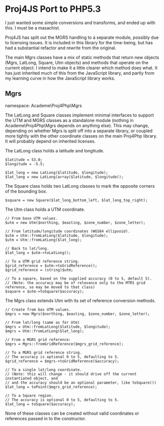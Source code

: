 Proj4JS Port to PHP5.3
======================

I just wanted some simple conversions and transforms, and ended up with this. I must be a masachist.

Proj4JS has split out the MGRS handling to a separate module, possibly due to licensing issues. It is
included in this library for the time-being, but has had a substantial refactor and rewrite from the
original.

The main Mgrs classes have a mix of static methods that return new objects (Mgrs, LatLong, Square, Utm
objects) and methods that operate on the current object. I intend to make it a little clearer which
method does what. It has just inherited much of this from the JavaScript library, and partly from
my learning curve in how the JavaScript library works.

Mgrs
----

namespace: Academe\Proj4Php\Mgrs

The LatLong and Square classes implement minimal interfaces to support the UTM and MGRS classes
as a standalone module (nothing in Academe\Proj4Php\Mgrs depends on anything else). This may change,
depending on whether Mgrs is split off into a separate library, or coupled more tightly with the
other coordinate classes on the main Proj4Php library. It will probably depend on inherited licenses.

The LatLong class holds a latitude and longitude.

    $latitude = 53.0;
    $longitude = -5.5;
    
    $lat_long = new LatLong($latitude, $longitude);
    $lat_long = new LatLong(array($latitude, $longitude));

The Square class holds two LatLong classes to mark the opposite corners of the bounding box.

    $square = new Square($lat_long_bottom_left, $lat_long_top_right);

The Utm class holds a UTM coordinate.

    // From base UTM values.
    $utm = new Utm($northing, $easting, $zone_number, $zone_letter);
    
    // From latitude/longitude coordinates (WGS84 ellipsoid).
    $utm = Utm::fromLatLong($latitude, $longitude);
    $utm = Utm::fromLatLong($lat_long);
    
    // Back to lat/long.
    $lat_long = $utm->toLatLong();
    
    // To a UTM grid reference string.
    $grid_reference = $utm->toGridReference();
    $grid_reference = (string)$utm;
    
    // To a square, based on the supplied accuracy (0 to 5, default 5).
    // (Note: the accuracy may be of relevance only to the MTRS grid reference, so may be moved to that class)
    $square = $utm->toSquare($accuracy);

The Mgrs class extends Utm with its set of reference conversion methods.

    // Create from bas UTM values.
    $mgrs = new Mgrs($northing, $easting, $zone_number, $zone_letter);
    
    // From lat/long (same as for Utm)
    $mgrs = Utm::fromLatLong($latitude, $longitude);
    $mgrs = Utm::fromLatLong($lat_long);
    
    // From a MGRS grid reference:
    $mgrs = Mgrs::fromGridReference($mgrs_grid_reference);

    // To a MGRS grid reference string.
    // The accuracy is optional 0 to 5, defaulting to 5.
    $grid_reference = $mgrs->toGridReference($accuracy);
    
    // To a single lat/long coordinate.
    // (Note: this will change - it should drive off the current instantiated object, and
    // and the accuracy should be an optional parameter, like toSquare())
    $lat_long = toPoint($mgrs_grid_reference);
    
    // To a Square region.
    // The accuracy is optional 0 to 5, defaulting to 5.
    $lat_long = toSquare($accuracy);
    
    
None of these classes can be created without valid coordinates or references passed in to the
constructor.
